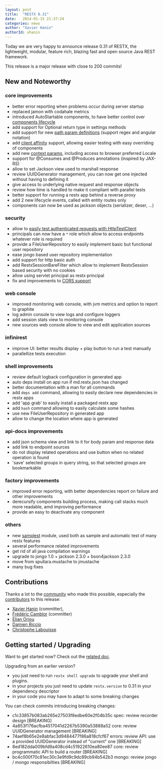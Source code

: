 ```yaml
---
layout: post
title:  "RESTX 0.31"
date:   2014-01-15 21:37:24
categories: news
author: "Xavier Hanin"
authorId: xhanin
---
```



Today we are very happy to announce release 0.31 of RESTX, the lightweight, modular, feature rich, blazing fast and open source Java REST framework.

This release is a major release with close to 200 commits!

## New and Noteworthy

### core improvements

- better error reporting when problems occur during server startup
- replaced jamon with codahale metrics
- introduced AutoStartable components, to have better control over [components lifecycle](/docs/ref-lifecycle.html)
- add support for Optional return type in settings methods
- add support for new [path param definitions](/docs/ref-core.html) (support regex and angular notation)
- add [client affinity](https://github.com/restx/restx/blob/master/restx-samplest/src/test/java/samplest/core/ClientAffinityTest.java) support, allowing easier testing with easy overriding of components
- add new [context params](https://github.com/restx/restx/blob/master/restx-samplest/src/main/java/samplest/core/ContextParamsResource.java), including access to browser preferred Locale
- support for @Consumes and @Produces annotations (inspired by JAX-RS)
- allow to set Jackson view used to marshall response
- review UUIDGenerator management, you can now get one injected without having to defining it
- give access to underlying native request and response objects
- review how time is handled to make it compliant with parallel tests
- better support for running a restx app behind a reverse proxy
- add 2 new lifecycle events, called with entity routes only
- components can now be used as jackson objects (serializer, deser, ...)

### security

- allow to [easily test authenticated requests with HttpTestClient](https://github.com/restx/restx/blob/master/restx-samplest/src/test/java/samplest/core/ParametersResourceTest.java#L22)
- principals can now have a `*` role which allow to access endpoints whatever role is required
- provide a FileUserRepository to easily implement basic but functional user repository
- ease jongo based user repository implementation
- add support for http basic auth
- add RestxSessionBareFilter which allow to implement RestxSession based security with no cookies
- allow using servlet principal as restx principal
- fix and improvements to [CORS support](https://github.com/restx/restx/blob/master/restx-samplest/src/test/java/samplest/cors/CORSSamplestResourceTest.java)

### web console

- improved monitoring web console, with jvm metrics and option to report to graphite
- log admin console to view logs and configure loggers
- add session stats view to monitoring console
- new sources web console allow to view and edit application sources

### infinirest

- improve UI: better results display + play button to run a test manually
- parallellize tests execution

### shell improvements

- review default logback configuration in generated app
- auto deps install on app run if md.restx.json has changed
- better documentation with a man for all commands
- add `deps add` command, allowing to easily declare new dependencies in restx apps
- add 'app grab' to easily install a packaged restx app
- add `hash` command allowing to easily calculate some hashes
- use new FileUserRepository in generated app
- allow to change the location where app is generated

### api-docs improvements

- add json schema view and link to it for body param and response data
- add link to endpoint sources
- do not display related operations and use button when no related operation is found
- 'save' selected groups in query string, so that selected groups are bookmarkable

### factory improvements

- improved error reporting, with better dependencies report on failure and other improvements
- derecursify components building process, making call stacks much more readable, amd improving performance
- provide an easy to deactivate any component

### others

- new [samplest](https://github.com/restx/restx/tree/master/restx-samplest) module, used both as sample and automatic test of many restx features
- several performance related improvements
- get rid of all java compilation warnings
- upgrade to jongo 1.0 + jackson 2.3.0 + bson4jackson 2.3.0
- move from spullara.mustache to jmustache
- many bug fixes

## Contributions

Thanks a lot to the [community](/community/) who made this possible, especially the [contributors](https://github.com/restx/restx/graphs/contributors) to this release:

- [Xavier Hanin](https://github.com/restx/restx/commits?author=xhanin) (committer), 
- [Frédéric Camblor](https://github.com/restx/restx/commits?author=fcamblor) (committer)
- [Elian Oriou](https://github.com/restx/restx/commits?author=walien)
- [Damien Riccio](https://github.com/restx/restx/commits?author=driccio)
- [Christophe Labouisse](https://github.com/restx/restx/commits?author=ggtools)

## Getting started / Upgrading

Want to get started now? Check out the [related doc](/docs/getting-started.html).


Upgrading from an earlier version?

- you just need to run `restx shell upgrade` to upgrade your shell and plugins.
- in your projects you just need to update `restx.version` to 0.31 in your dependency descriptor
- in your code you may have to adapt to some breaking changes

You can check commits introducing breaking changes:

- c1c33857b083ab265e27503f8edbe60e2f04b35c spec: review recorder design [BREAKING]
- 4a853f176acfba4517041d2267b5390a53888a52 core: review UUIDGenerator management [BREAKING]
- 74aef8b65e2e8abfac3d9484477f86a818cfcf67 errors: review API: use a provided UUIDGenerator instead of "current" one [BREAKING]
- 8ed182dda009bfd9a408cd4c51922610ea80ee87 core: review programmatic API to build a router [BREAKING]
- bc4c000f70c81ec30c3e9fd9c9dc89cb94b542b3 mongo: review jongo / mongo responsibilties [BREAKING]
